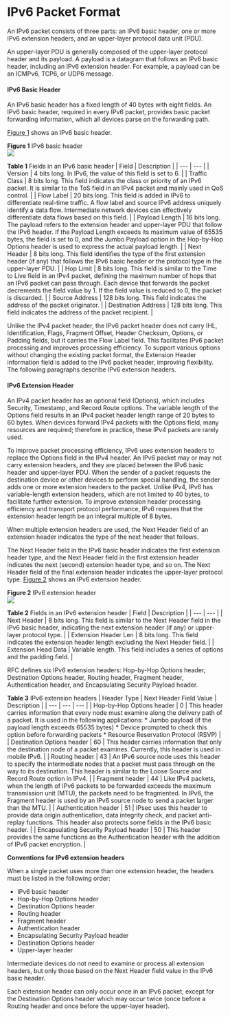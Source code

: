 IPv6 Packet Format
==================

An IPv6 packet consists of three parts: an IPv6 basic header, one or more IPv6 extension headers, and an upper-layer protocol data unit (PDU).

An upper-layer PDU is generally composed of the upper-layer protocol header and its payload. A payload is a datagram that follows an IPv6 basic header, including an IPv6 extension header. For example, a payload can be an ICMPv6, TCP6, or UDP6 message.

#### IPv6 Basic Header

An IPv6 basic header has a fixed length of 40 bytes with eight fields. An IPv6 basic header, required in every IPv6 packet, provides basic packet forwarding information, which all devices parse on the forwarding path.

[Figure 1](#EN-US_CONCEPT_0000001130622162__fig91925186264) shows an IPv6 basic header.

**Figure 1** IPv6 basic header  
![](figure/en-us_image_0000001130781962.png)

**Table 1** Fields in an IPv6 basic header
| Field | Description |
| --- | --- |
| Version | 4 bits long. In IPv6, the value of this field is set to 6. |
| Traffic Class | 8 bits long. This field indicates the class or priority of an IPv6 packet. It is similar to the ToS field in an IPv4 packet and mainly used in QoS control. |
| Flow Label | 20 bits long. This field is added in IPv6 to differentiate real-time traffic. A flow label and source IPv6 address uniquely identify a data flow. Intermediate network devices can effectively differentiate data flows based on this field. |
| Payload Length | 16 bits long. The payload refers to the extension header and upper-layer PDU that follow the IPv6 header. If the Payload Length exceeds its maximum value of 65535 bytes, the field is set to 0, and the Jumbo Payload option in the Hop-by-Hop Options header is used to express the actual payload length. |
| Next Header | 8 bits long. This field identifies the type of the first extension header (if any) that follows the IPv6 basic header or the protocol type in the upper-layer PDU. |
| Hop Limit | 8 bits long. This field is similar to the Time to Live field in an IPv4 packet, defining the maximum number of hops that an IPv6 packet can pass through. Each device that forwards the packet decrements the field value by 1. If the field value is reduced to 0, the packet is discarded. |
| Source Address | 128 bits long. This field indicates the address of the packet originator. |
| Destination Address | 128 bits long. This field indicates the address of the packet recipient. |

Unlike the IPv4 packet header, the IPv6 packet header does not carry IHL, Identification, Flags, Fragment Offset, Header Checksum, Options, or Padding fields, but it carries the Flow Label field. This facilitates IPv6 packet processing and improves processing efficiency. To support various options without changing the existing packet format, the Extension Header information field is added to the IPv6 packet header, improving flexibility. The following paragraphs describe IPv6 extension headers.


#### IPv6 Extension Header

An IPv4 packet header has an optional field (Options), which includes Security, Timestamp, and Record Route options. The variable length of the Options field results in an IPv4 packet header length range of 20 bytes to 60 bytes. When devices forward IPv4 packets with the Options field, many resources are required; therefore in practice, these IPv4 packets are rarely used.

To improve packet processing efficiency, IPv6 uses extension headers to replace the Options field in the IPv4 header. An IPv6 packet may or may not carry extension headers, and they are placed between the IPv6 basic header and upper-layer PDU. When the sender of a packet requests the destination device or other devices to perform special handling, the sender adds one or more extension headers to the packet. Unlike IPv4, IPv6 has variable-length extension headers, which are not limited to 40 bytes, to facilitate further extension. To improve extension header processing efficiency and transport protocol performance, IPv6 requires that the extension header length be an integral multiple of 8 bytes.

When multiple extension headers are used, the Next Header field of an extension header indicates the type of the next header that follows.

The Next Header field in the IPv6 basic header indicates the first extension header type, and the Next Header field in the first extension header indicates the next (second) extension header type, and so on. The Next Header field of the final extension header indicates the upper-layer protocol type. [Figure 2](#EN-US_CONCEPT_0000001130622162__fig1638611256326) shows an IPv6 extension header.

**Figure 2** IPv6 extension header  
![](figure/en-us_image_0000001130622178.png)

**Table 2** Fields in an IPv6 extension header
| Field | Description |
| --- | --- |
| Next Header | 8 bits long. This field is similar to the Next Header field in the IPv6 basic header, indicating the next extension header (if any) or upper-layer protocol type. |
| Extension Header Len | 8 bits long. This field indicates the extension header length excluding the Next Header field. |
| Extension Head Data | Variable length. This field includes a series of options and the padding field. |

RFC defines six IPv6 extension headers: Hop-by-Hop Options header, Destination Options header, Routing header, Fragment header, Authentication header, and Encapsulating Security Payload header.

**Table 3** IPv6 extension headers
| Header Type | Next Header Field Value | Description |
| --- | --- | --- |
| Hop-by-Hop Options header | 0 | This header carries information that every node must examine along the delivery path of a packet. It is used in the following applications:   * Jumbo payload (if the payload length exceeds 65535 bytes) * Device prompted to check this option before forwarding packets * Resource Reservation Protocol (RSVP) |
| Destination Options header | 60 | This header carries information that only the destination node of a packet examines. Currently, this header is used in mobile IPv6. |
| Routing header | 43 | An IPv6 source node uses this header to specify the intermediate nodes that a packet must pass through on the way to its destination. This header is similar to the Loose Source and Record Route option in IPv4. |
| Fragment header | 44 | Like IPv4 packets, when the length of IPv6 packets to be forwarded exceeds the maximum transmission unit (MTU), the packets need to be fragmented. In IPv6, the Fragment header is used by an IPv6 source node to send a packet larger than the MTU. |
| Authentication header | 51 | IPsec uses this header to provide data origin authentication, data integrity check, and packet anti-replay functions. This header also protects some fields in the IPv6 basic header. |
| Encapsulating Security Payload header | 50 | This header provides the same functions as the Authentication header with the addition of IPv6 packet encryption. |

**Conventions for IPv6 extension headers**

When a single packet uses more than one extension header, the headers must be listed in the following order:

* IPv6 basic header
* Hop-by-Hop Options header
* Destination Options header
* Routing header
* Fragment header
* Authentication header
* Encapsulating Security Payload header
* Destination Options header
* Upper-layer header

Intermediate devices do not need to examine or process all extension headers, but only those based on the Next Header field value in the IPv6 basic header.

Each extension header can only occur once in an IPv6 packet, except for the Destination Options header which may occur twice (once before a Routing header and once before the upper-layer header).